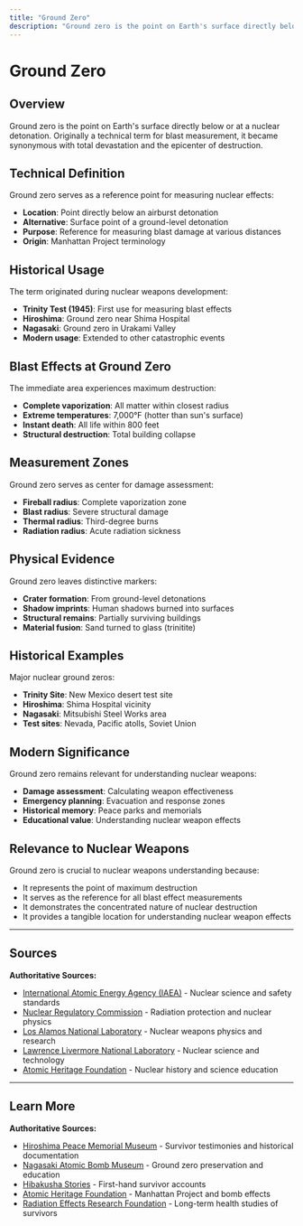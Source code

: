 ```yaml
---
title: "Ground Zero"
description: "Ground zero is the point on Earth's surface directly below or at a nuclear detonation."
---
```


# Ground Zero

## Overview

Ground zero is the point on Earth's surface directly below or at a nuclear detonation. Originally a technical term for blast measurement, it became synonymous with total devastation and the epicenter of destruction.

## Technical Definition

Ground zero serves as a reference point for measuring nuclear effects:
- **Location**: Point directly below an airburst detonation
- **Alternative**: Surface point of a ground-level detonation
- **Purpose**: Reference for measuring blast damage at various distances
- **Origin**: Manhattan Project terminology

## Historical Usage

The term originated during nuclear weapons development:
- **Trinity Test (1945)**: First use for measuring blast effects
- **Hiroshima**: Ground zero near Shima Hospital
- **Nagasaki**: Ground zero in Urakami Valley
- **Modern usage**: Extended to other catastrophic events

## Blast Effects at Ground Zero

The immediate area experiences maximum destruction:
- **Complete vaporization**: All matter within closest radius
- **Extreme temperatures**: 7,000°F (hotter than sun's surface)
- **Instant death**: All life within 800 feet
- **Structural destruction**: Total building collapse

## Measurement Zones

Ground zero serves as center for damage assessment:
- **Fireball radius**: Complete vaporization zone
- **Blast radius**: Severe structural damage
- **Thermal radius**: Third-degree burns
- **Radiation radius**: Acute radiation sickness

## Physical Evidence

Ground zero leaves distinctive markers:
- **Crater formation**: From ground-level detonations
- **Shadow imprints**: Human shadows burned into surfaces
- **Structural remains**: Partially surviving buildings
- **Material fusion**: Sand turned to glass (trinitite)

## Historical Examples

Major nuclear ground zeros:
- **Trinity Site**: New Mexico desert test site
- **Hiroshima**: Shima Hospital vicinity
- **Nagasaki**: Mitsubishi Steel Works area
- **Test sites**: Nevada, Pacific atolls, Soviet Union

## Modern Significance

Ground zero remains relevant for understanding nuclear weapons:
- **Damage assessment**: Calculating weapon effectiveness
- **Emergency planning**: Evacuation and response zones
- **Historical memory**: Peace parks and memorials
- **Educational value**: Understanding nuclear weapon effects

## Relevance to Nuclear Weapons

Ground zero is crucial to nuclear weapons understanding because:
- It represents the point of maximum destruction
- It serves as the reference for all blast effect measurements
- It demonstrates the concentrated nature of nuclear destruction
- It provides a tangible location for understanding nuclear weapon effects

---

## Sources

**Authoritative Sources:**

- [International Atomic Energy Agency (IAEA)](https://www.iaea.org) - Nuclear science and safety standards
- [Nuclear Regulatory Commission](https://www.nrc.gov) - Radiation protection and nuclear physics
- [Los Alamos National Laboratory](https://www.lanl.gov) - Nuclear weapons physics and research
- [Lawrence Livermore National Laboratory](https://www.llnl.gov) - Nuclear science and technology
- [Atomic Heritage Foundation](https://www.atomicheritage.org) - Nuclear history and science education

---

## Learn More

**Authoritative Sources:**

- [Hiroshima Peace Memorial Museum](http://hpmmuseum.jp) - Survivor testimonies and historical documentation
- [Nagasaki Atomic Bomb Museum](https://nagasakipeace.jp) - Ground zero preservation and education
- [Hibakusha Stories](http://hibakushastories.org) - First-hand survivor accounts
- [Atomic Heritage Foundation](https://www.atomicheritage.org) - Manhattan Project and bomb effects
- [Radiation Effects Research Foundation](https://www.rerf.or.jp/en/) - Long-term health studies of survivors